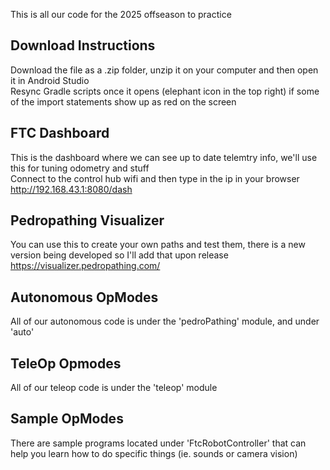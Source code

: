 This is all our code for the 2025 offseason to practice

## Download Instructions
Download the file as a .zip folder, unzip it on your computer and then open it in Android Studio <br>
Resync Gradle scripts once it opens (elephant icon in the top right) if some of the import statements show up as red on the screen <br>

## FTC Dashboard 
This is the dashboard where we can see up to date telemtry info, we'll use this for tuning odometry and stuff <br>
Connect to the control hub wifi and then type in the ip in your browser <br>
http://192.168.43.1:8080/dash <br> 

## Pedropathing Visualizer
You can use this to create your own paths and test them, there is a new version being developed so I'll add that upon release <br>
https://visualizer.pedropathing.com/ <br>

## Autonomous OpModes
All of our autonomous code is under the 'pedroPathing' module, and under 'auto'

## TeleOp Opmodes
All of our teleop code is under the 'teleop' module

## Sample OpModes
There are sample programs located under 'FtcRobotController' that can help you learn how to do specific things (ie. sounds or camera vision)
